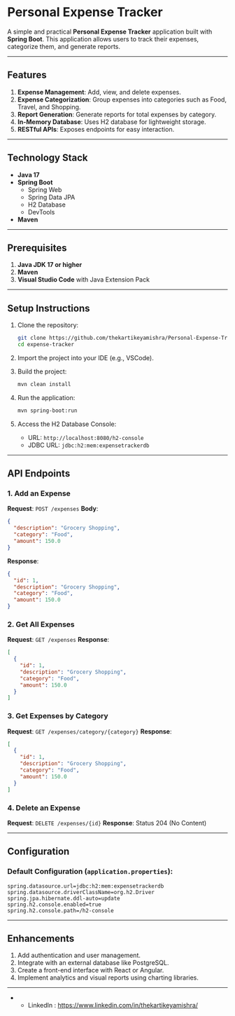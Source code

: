 # Personal Expense Tracker

A simple and practical **Personal Expense Tracker** application built with **Spring Boot**. This application allows users to track their expenses, categorize them, and generate reports.

---

## Features

1. **Expense Management**: Add, view, and delete expenses.
2. **Expense Categorization**: Group expenses into categories such as Food, Travel, and Shopping.
3. **Report Generation**: Generate reports for total expenses by category.
4. **In-Memory Database**: Uses H2 database for lightweight storage.
5. **RESTful APIs**: Exposes endpoints for easy interaction.

---

## Technology Stack

- **Java 17**
- **Spring Boot**
  - Spring Web
  - Spring Data JPA
  - H2 Database
  - DevTools
- **Maven**

---

## Prerequisites

1. **Java JDK 17 or higher**
2. **Maven**
3. **Visual Studio Code** with Java Extension Pack

---

## Setup Instructions

1. Clone the repository:
   ```bash
   git clone https://github.com/thekartikeyamishra/Personal-Expense-Tracker
   cd expense-tracker
   ```

2. Import the project into your IDE (e.g., VSCode).

3. Build the project:
   ```bash
   mvn clean install
   ```

4. Run the application:
   ```bash
   mvn spring-boot:run
   ```

5. Access the H2 Database Console:
   - URL: `http://localhost:8080/h2-console`
   - JDBC URL: `jdbc:h2:mem:expensetrackerdb`

---

## API Endpoints

### 1. Add an Expense
**Request**: `POST /expenses`
**Body**:
```json
{
  "description": "Grocery Shopping",
  "category": "Food",
  "amount": 150.0
}
```
**Response**:
```json
{
  "id": 1,
  "description": "Grocery Shopping",
  "category": "Food",
  "amount": 150.0
}
```

### 2. Get All Expenses
**Request**: `GET /expenses`
**Response**:
```json
[
  {
    "id": 1,
    "description": "Grocery Shopping",
    "category": "Food",
    "amount": 150.0
  }
]
```

### 3. Get Expenses by Category
**Request**: `GET /expenses/category/{category}`
**Response**:
```json
[
  {
    "id": 1,
    "description": "Grocery Shopping",
    "category": "Food",
    "amount": 150.0
  }
]
```

### 4. Delete an Expense
**Request**: `DELETE /expenses/{id}`
**Response**: Status 204 (No Content)

---

## Configuration

### Default Configuration (`application.properties`):
```properties
spring.datasource.url=jdbc:h2:mem:expensetrackerdb
spring.datasource.driverClassName=org.h2.Driver
spring.jpa.hibernate.ddl-auto=update
spring.h2.console.enabled=true
spring.h2.console.path=/h2-console
```

---

## Enhancements

1. Add authentication and user management.
2. Integrate with an external database like PostgreSQL.
3. Create a front-end interface with React or Angular.
4. Implement analytics and visual reports using charting libraries.

---

- * LinkedIn : https://www.linkedin.com/in/thekartikeyamishra/


